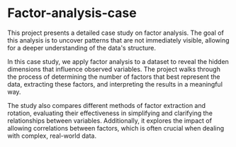 # Factor-analysis-case

This project presents a detailed case study on factor analysis. The goal of this analysis is to uncover patterns that are not immediately visible, allowing for a deeper understanding of the data's structure.

In this case study, we apply factor analysis to a dataset to reveal the hidden dimensions that influence observed variables. The project walks through the process of determining the number of factors that best represent the data, extracting these factors, and interpreting the results in a meaningful way.

The study also compares different methods of factor extraction and rotation, evaluating their effectiveness in simplifying and clarifying the relationships between variables. Additionally, it explores the impact of allowing correlations between factors, which is often crucial when dealing with complex, real-world data.
